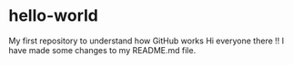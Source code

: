 # hello-world
My first repository to understand how GitHub works
Hi everyone there !!
I have made some changes to my README.md file. 
